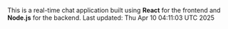 This is a real-time chat application built using **React** for the frontend and **Node.js** for the backend.
Last updated: Thu Apr 10 04:11:03 UTC 2025
